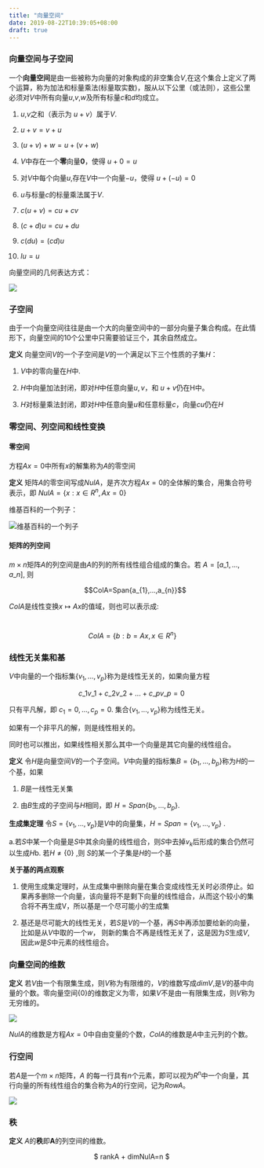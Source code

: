 ```yaml
---
title: "向量空间"
date: 2019-08-22T10:39:05+08:00
draft: true
---
```


### 向量空间与子空间

一个**向量空间**是由一些被称为向量的对象构成的非空集合$V$,在这个集合上定义了两个运算，称为加法和标量乘法(标量取实数)，服从以下公里（或法则），这些公里必须对$V$中所有向量$u$,$v$,$w$及所有标量$c$和$d$均成立。

1. $u$,$v$之和（表示为 $u+v$）属于$V$.

2. $u+v=v+u$

3. $(u+v) +w = u + (v+w)$

4. $V$中存在一个**零**向量**0**，使得 $u+0=u$

5. 对$V$中每个向量$u$,存在$V$中一个向量$-u$，使得  $u+(-u) =0$

6. $u$与标量$c$的标量乘法属于$V$.

7. $c(u+v)=cu+cv$

8. $(c+d)u=cu+du$

9. $c(du)=(cd)u$

10. $lu=u$

向量空间的几何表达方式：

![](/linear_algebra/4_uv_w.png)

### 子空间

由于一个向量空间往往是由一个大的向量空间中的一部分向量子集合构成。在此情形下，向量空间的10个公里中只需要验证三个，其余自然成立。

**定义** 向量空间$V$的一个子空间是$V$的一个满足以下三个性质的子集$H$：

1. $V$中的零向量在$H$中.

2. $H$中向量加法封闭，即对$H$中任意向量$u,v$，和 $u+v$仍在H中。

3. $H$对标量乘法封闭，即对$H$中任意向量$u$和任意标量$c$，向量$cu$仍在$H$

### 零空间、列空间和线性变换

#### 零空间

方程$Ax=0$中所有$x$的解集称为$A$的零空间

**定义**  矩阵$A$的零空间写成$Nul A$，是齐次方程$Ax=0$的全体解的集合，用集合符号表示，即 
$Nul A=\{x:x \in R^{n}, Ax=0 \}$  

维基百科的一个列子：

![维基百科的一个列子](/linear_algebra/4_zero.png)


#### 矩阵的列空间

$m \times n$矩阵$A$的列空间是由$A$的列的所有线性组合组成的集合。若  $A=[a\_{1},...,a\_{n}]$, 则

                                       $$ColA=Span{a\_{1},...,a\_{n}\}$$

$ColA$是线性变换$x\mapsto Ax$的值域，则也可以表示成:

                                         $$ ColA = \{ b:b=Ax, x \in R ^{n} \} $$

### 线性无关集和基

$V$中向量的一个指标集$\{v_{1}, ..., v_{p}\}$称为是线性无关的，如果向量方程

                                    $c\_{1}v\_{1} + c\_{2}v\_{2} + ... + c\_{p}v\_{p} = 0$

只有平凡解，即 $c_{1}=0,...,c_{p}=0$. 集合$\{v_{1},...,v_{p}\}$称为线性无关。

如果有一个非平凡的解，则是线性相关的。

同时也可以推出，如果线性相关那么其中一个向量是其它向量的线性组合。

**定义** 令$H$是向量空间$V$的一个子空间。$V$中向量的指标集$B=\{b_{1},...,b_{p}\}$称为$H$的一个基，如果

1. $B$是一线性无关集

2. 由$B$生成的子空间与$H$相同，即 $H=Span\{b_{1}, ..., b_{p}\}$.

**生成集定理** 令$S=\{v_{1}, ..., v_{p}\}$是$V$中的向量集，$H=Span=\{v_{1}, ..., v_{p}\}$ .

a.若$S$中某一个向量是$S$中其余向量的线性组合，则$S$中去掉$v_{k}$后形成的集合仍然可以生成$H$b. 若$H \neq \{0\}$ ,则 $S$的某一个子集是$H$的一个基

**关于基的两点观察** 

1. 使用生成集定理时，从生成集中删除向量在集合变成线性无关时必须停止。如果再多删除一个向量，该向量将不是剩下向量的线性组合，从而这个较小的集合将不再生成V，所以基是一个尽可能小的生成集

2. 基还是尽可能大的线性无关，若$S$是$V$的一个基，再$S$中再添加要给新的向量，比如是从$V$中取的一个$w$， 则新的集合不再是线性无关了，这是因为$S$生成$V$,因此$w$是$S$中元素的线性组合。

### 向量空间的维数

**定义** 若$V$由一个有限集生成，则$V$称为有限维的，$V$的维数写成$dimV$,是$V$的基中向量的个数。零向量空间$\{0\}$的维数定义为零，如果$V$不是由一有限集生成，则$V$称为无穷维的。

![](/linear_algebra/4_weishu.png)

$NulA$的维数是方程$Ax=0$中自由变量的个数，$ColA$的维数是$A$中主元列的个数。

### 行空间

若$A$是一个$m \times n$矩阵，$A$ 的每一行具有$n$个元素，即可以视为$R^{n}$中一个向量，其行向量的所有线性组合的集合称为$A$的行空间，记为$Row A$。

![](/linear_algebra/4_row.png)

### 秩

**定义** $A$的**秩**即**A**的列空间的维数。

                                            $ rankA + dimNulA=n $

